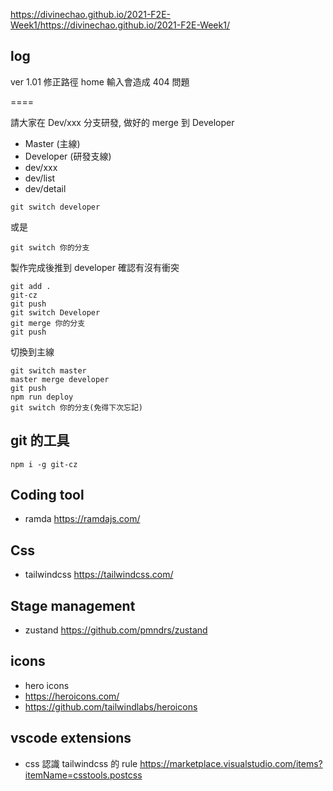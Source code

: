  https://divinechao.github.io/2021-F2E-Week1/<https://divinechao.github.io/2021-F2E-Week1/>


## log

ver 1.01 修正路徑 home 輸入會造成 404 問題

====

請大家在 Dev/xxx 分支研發, 做好的 merge 到 Developer

- Master (主線)
- Developer (研發支線)
- dev/xxx
- dev/list
- dev/detail

```
git switch developer
```

或是

```
git switch 你的分支
```

製作完成後推到 developer 確認有沒有衝突

```
git add .
git-cz
git push
git switch Developer
git merge 你的分支
git push
```

切換到主線

```
git switch master
master merge developer
git push
npm run deploy
git switch 你的分支(免得下次忘記)
```

## git 的工具

```
npm i -g git-cz
```

## Coding tool

- ramda <https://ramdajs.com/>

## Css

- tailwindcss <https://tailwindcss.com/>

## Stage management

- zustand <https://github.com/pmndrs/zustand>

## icons

- hero icons
- <https://heroicons.com/>
- <https://github.com/tailwindlabs/heroicons>

## vscode extensions

- css 認識 tailwindcss 的 rule <https://marketplace.visualstudio.com/items?itemName=csstools.postcss>
